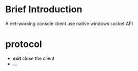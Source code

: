 # Brief Introduction
A net-working console client use native windows socket API

# protocol
- **exit**  close the client
- **...**
